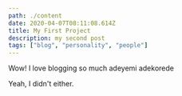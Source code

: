 ```yaml
---
path: ./content
date: 2020-04-07T08:11:08.614Z
title: My First Project
description: my second post
tags: ["blog", "personality", "people"]
---
```

Wow! I love blogging so much adeyemi adekorede

Yeah, I didn't either.
